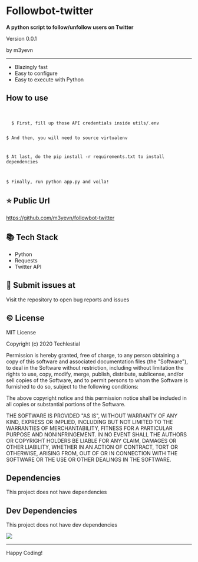 # Followbot-twitter

**A python script to follow/unfollow users on Twitter**

<p>Version 0.0.1</p>
<p>by m3yevn</p>

<hr/>

- Blazingly fast
- Easy to configure
- Easy to execute with Python

## How to use

  <br>
  <code>
  $ First, fill up those API credentials inside utils/.env

  $ And then, you will need to source virtualenv

  $ At last, do the pip install -r requirements.txt to install dependencies

  $ Finally, run python app.py and voila!
  </code>

## ⭐ Public Url

https://github.com/m3yevn/followbot-twitter

## 📚 Tech Stack

- Python
- Requests
- Twitter API

## 👾 Submit issues at

Visit the repository to open bug reports and issues

## ©️ License

MIT License

Copyright (c) 2020 Techlestial

Permission is hereby granted, free of charge, to any person obtaining a copy
of this software and associated documentation files (the &quot;Software&quot;), to deal
in the Software without restriction, including without limitation the rights
to use, copy, modify, merge, publish, distribute, sublicense, and/or sell
copies of the Software, and to permit persons to whom the Software is
furnished to do so, subject to the following conditions:

The above copyright notice and this permission notice shall be included in all
copies or substantial portions of the Software.

THE SOFTWARE IS PROVIDED &quot;AS IS&quot;, WITHOUT WARRANTY OF ANY KIND, EXPRESS OR
IMPLIED, INCLUDING BUT NOT LIMITED TO THE WARRANTIES OF MERCHANTABILITY,
FITNESS FOR A PARTICULAR PURPOSE AND NONINFRINGEMENT. IN NO EVENT SHALL THE
AUTHORS OR COPYRIGHT HOLDERS BE LIABLE FOR ANY CLAIM, DAMAGES OR OTHER
LIABILITY, WHETHER IN AN ACTION OF CONTRACT, TORT OR OTHERWISE, ARISING FROM,
OUT OF OR IN CONNECTION WITH THE SOFTWARE OR THE USE OR OTHER DEALINGS IN THE
SOFTWARE.

## Dependencies

This project does not have dependencies

## Dev Dependencies

This project does not have dev dependencies

<img src="https://cdn.dribbble.com/users/2401141/screenshots/5487982/developers-gif-showcase.gif"/>

<hr/>
Happy Coding!

